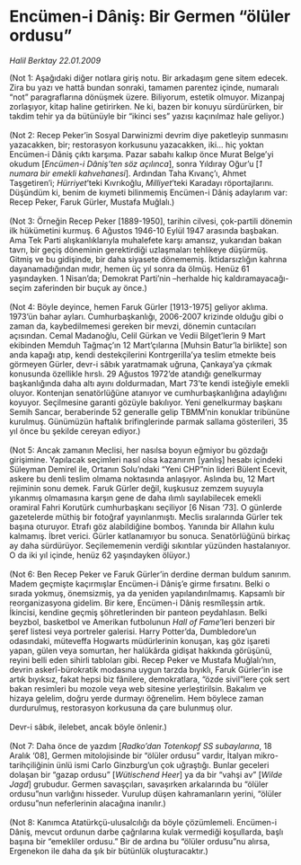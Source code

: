 # Encümen-i Dâniş: Bir Germen “ölüler ordusu”

*Halil Berktay 22.01.2009*

<div class="taraf_structure_2col_1zq">
<div class="margen_n">



 <p>(Not 1: Aşağıdaki diğer notlara giriş notu. Bir arkadaşım gene sitem edecek. Zira bu yazı ve hattâ bundan sonraki, tamamen parentez içinde, numaralı “not” paragraflarına dönüşmek üzere. Biliyorum, estetik olmuyor. Mizanpaj zorlaşıyor, kitap haline getirirken. Ne ki, bazen bir konuyu sürdürürken, bir takdim tehir ya da bütünüyle bir “ikinci ses” yazısı kaçınılmaz hale geliyor.) <br/><br/>(Not 2: Recep Peker’in Sosyal Darwinizmi devrim diye paketleyip sunmasını yazacakken, bir; restorasyon korkusunu yazacakken, iki... hiç yoktan Encümen-i Dâniş çıktı karşıma. Pazar sabahı kalkıp önce Murat Belge’yi okudum [<i>Encümen-i Dâniş’ten söz açılınca</i>], sonra Yıldıray Oğur’u [<i>1 numara bir emekli kahvehanesi</i>]. Ardından Taha Kıvanç’ı, Ahmet Taşgetiren’i; <i>Hürriyet</i>’teki Kıvrıkoğlu, <i>Milliyet</i>’teki Karadayı röportajlarını. Düşündüm ki, benim de kıymeti bilinmemiş Encümen-i Dâniş adaylarım var: Recep Peker, Faruk Gürler, Mustafa Muğlalı.) <br/><br/>(Not 3: Örneğin Recep Peker [1889-1950], tarihin cilvesi, çok-partili dönemin ilk hükümetini kurmuş. 6 Ağustos 1946-10 Eylül 1947 arasında başbakan. Ama Tek Parti alışkanlıklarıyla muhalefete karşı amansız, yukarıdan bakan tavrı, bir geçiş döneminin gerektirdiği uzlaşmaları tehlikeye düşürmüş. Gitmiş ve bu gidişinde, bir daha siyasete dönememiş. İktidarsızlığın kahrına dayanamadığından mıdır, hemen üç yıl sonra da ölmüş. Henüz 61 yaşındayken. 1 Nisan’da; Demokrat Parti’nin –herhalde hiç kaldıramayacağı- seçim zaferinden bir buçuk ay önce.) <br/><br/>(Not 4: Böyle deyince, hemen Faruk Gürler [1913-1975] geliyor aklıma. 1973’ün bahar ayları. Cumhurbaşkanlığı, 2006-2007 krizinde olduğu gibi o zaman da, kaybedilmemesi gereken bir mevzi, dönemin cuntacıları açısından. Cemal Madanoğlu, Celil Gürkan ve Vedii Bilget’lerin 9 Mart ekibinden Memduh Tağmaç’ın 12 Mart’çılarına [Muhsin Batur’la birlikte] son anda kapağı atıp, kendi destekçilerini Kontrgerilla’ya teslim etmekte beis görmeyen Gürler, devr-i sâbık yaratmamak uğruna, Çankaya’ya çıkmak konusunda özellikle hırslı. 29 Ağustos 1972’de atandığı genelkurmay başkanlığında daha altı ayını doldurmadan, Mart 73’te kendi isteğiyle emekli oluyor. Kontenjan senatörlüğüne atanıyor ve cumhurbaşkanlığına adaylığını koyuyor. Seçilmesine garanti gözüyle bakılıyor. Yeni genelkurmay başkanı Semih Sancar, beraberinde 52 generalle gelip TBMM’nin konuklar tribününe kurulmuş. Günümüzün haftalık brifinglerinde parmak sallama gösterileri, 35 yıl önce bu şekilde cereyan ediyor.) <br/><br/>(Not 5: Ancak zamanın Meclisi, her nasılsa boyun eğmiyor bu gözdağı girişimine. Yapılacak seçimleri nasıl olsa kazanırım [yanlış] hesabı içindeki Süleyman Demirel ile, Ortanın Solu’ndaki “Yeni CHP”nin lideri Bülent Ecevit, askere bu denli teslim olmama noktasında anlaşıyor. Aslında bu, 12 Mart rejiminin sonu demek. Faruk Gürler değil, kuşkusuz zemzem suyuyla yıkanmış olmamasına karşın gene de daha ılımlı sayılabilecek emekli oramiral Fahri Korutürk cumhurbaşkanı seçiliyor [6 Nisan ‘73]. O günlerde gazetelerde müthiş bir fotoğraf yayınlanmıştı. Meclis sıralarında Gürler tek başına oturuyor. Etrafı göz alabildiğine bomboş. Yanında bir Allahın kulu kalmamış. İbret verici. Gürler katlanamıyor bu sonuca. Senatörlüğünü birkaç ay daha sürdürüyor. Seçilememenin verdiği sıkıntılar yüzünden hastalanıyor. O da iki yıl içinde, henüz 62 yaşındayken ölüyor.) <br/><br/>(Not 6: Ben Recep Peker ve Faruk Gürler’in derdine derman buldum sanırım. Madem geçmişte kaçırmışlar Encümen-i Dâniş’e girme fırsatını. Belki o sırada yokmuş, önemsizmiş, ya da yeniden yapılandırılmamış. Kapsamlı bir reorganizasyona gidelim. Bir kere, Encümen-i Dâniş resmîleşsin artık. İkincisi, kendine geçmiş şöhretlerinden bir panteon peydahlasın. Belki beyzbol, basketbol ve Amerikan futbolunun <i>Hall of Fame</i>’leri benzeri bir şeref listesi veya portreler galerisi. Harry Potter’da, Dumbledore’un odasındaki, müteveffa Hogwarts müdürlerinin konuşan, kaş göz işareti yapan, gülen veya somurtan, her halükârda gidişat hakkında görüşünü, reyini belli eden sihirli tabloları gibi. Recep Peker ve Mustafa Muğlalı’nın, devrin askerî-bürokratik modasına uygun tarzda bıyıklı, Faruk Gürler’in ise artık bıyıksız, fakat hepsi biz fânilere, demokratlara, “özde sivil”lere çok sert bakan resimleri bu mozole veya web sitesine yerleştirilsin. Bakalım ve hizaya gelelim, doğru yerde durmayı öğrenelim. Hem böylece zaman durdurulmuş, restorasyon korkusuna da çare bulunmuş olur. <br/><br/>Devr-i sâbık, ilelebet, ancak böyle önlenir.) <br/><br/>(Not 7: Daha önce de yazdım [<i>Radko’dan Totenkopf SS subaylarına</i>, 18 Aralık ‘08], Germen mitolojisinde bir “ölüler ordusu” vardır, İtalyan mikro-tarihçiliğinin ünlü ismi Carlo Ginzburg’un çok uğraştığı. Bunlar geceleri dolaşan bir “gazap ordusu” [<i>Wütischend Heer</i>] ya da bir “vahşi av” [<i>Wilde Jagd</i>] grubudur. Germen savaşçıları, savaşırken arkalarında bu “ölüler ordusu”nun varlığını hisseder. Vurulup düşen kahramanların yerini, “ölüler ordusu”nun neferlerinin alacağına inanılır.) <br/><br/>(Not 8: Kanımca Atatürkçü-ulusalcılığı da böyle çözümlemeli. Encümen-i Dâniş, mevcut ordunun darbe çağrılarına kulak vermediği koşullarda, başlı başına bir “emekliler ordusu.” Bir de ardına bu “ölüler ordusu”nu alırsa, Ergenekon ile daha da şık bir bütünlük oluşturacaktır.)</p>
<br/>
<br/>
<br/>



<br/>


<div id="taraf_not">
</div>

</div>


</div>

